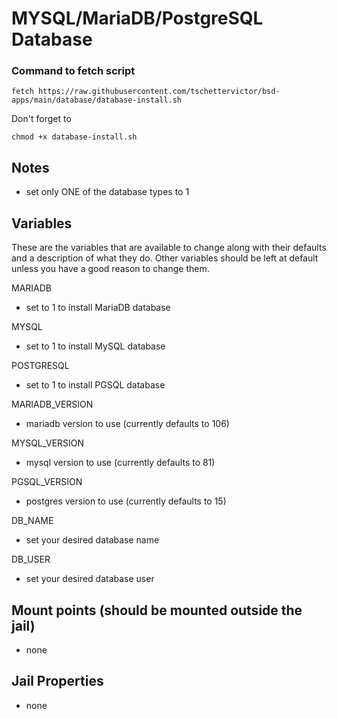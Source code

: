 # MYSQL/MariaDB/PostgreSQL Database

### Command to fetch script
```
fetch https://raw.githubusercontent.com/tschettervictor/bsd-apps/main/database/database-install.sh
```

Don't forget to
```
chmod +x database-install.sh
```

## Notes
- set only ONE of the database types to 1

## Variables
These are the variables that are available to change along with their defaults and a description of what they do. Other variables should be left at default unless you have a good reason to change them.

MARIADB
- set to 1 to install MariaDB database

MYSQL
- set to 1 to install MySQL database

POSTGRESQL
- set to 1 to install PGSQL database

MARIADB_VERSION
- mariadb version to use (currently defaults to 106)

MYSQL_VERSION
- mysql version to use (currently defaults to 81)

PGSQL_VERSION
- postgres version to use (currently defaults to 15)

DB_NAME
- set your desired database name

DB_USER
- set your desired database user

## Mount points (should be mounted outside the jail)
- none

## Jail Properties
- none

